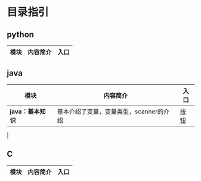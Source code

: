 # 目录指引

## python
| 模块 | 内容简介 | 入口 |
|------|-----------|------|


## java
| 模块 | 内容简介 | 入口 |
|------|-----------|------|
|**java：基本知识**|基本介绍了变量，变量类型，scanner的介绍|[按钮](./java/java：基本知识.md)|
|



## C
| 模块 | 内容简介 | 入口 |
|------|-----------|------|